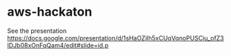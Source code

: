 # aws-hackaton

See the presentation
https://docs.google.com/presentation/d/1sHaOZjlh5xCUqVqnoPUSCiu_ofZ3IDJb08xOnFqQam4/edit#slide=id.p
